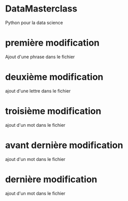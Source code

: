 # DataMasterclass
Python pour la data science

# première modification
Ajout d'une phrase dans le fichier

# deuxième modification
ajout d'une lettre dans le fichier

# troisième modification
ajout d'un mot dans le fichier

#  avant dernière modification
ajout d'un mot dans le fichier

# dernière modification
ajout d'un mot dans le fichier

